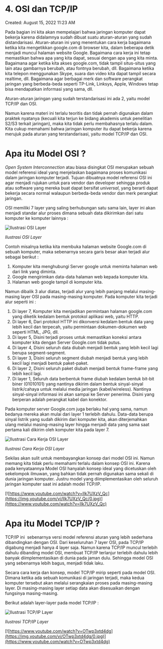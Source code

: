 # 4. OSI dan TCP/IP

Created: August 15, 2022 11:23 AM

Pada bagian ini kita akan mempelajari bahwa jaringan komputer dapat bekerja karena didalamnya sudah dibuat suatu aturan-aturan yang sudah distandarisasi. Aturan-aturan ini yang menentukan cara kerja bagaimana ketika kita mengetikkan google.com di browser kita, dalam beberapa detik menjadi muncul halaman website Google. Bagaimana cara kerja ini tetap memastikan bahwa apa yang kita dapat, sesuai dengan apa yang kita minta. Bagaimana agar ketika kita akses google.com, tidak tampil situs-situs yang lain atau gambarnya berubah, atau fontnya berubah, dll. Bagaimana ketika kita telepon menggunakan Skype, suara dan video kita dapat tampil secara realtime, dll. Bagaimana agar berbagai merk dan software perangkat jaringan yang berbeda-beda seperti TP-Link, Linksys, Apple, Windows tetap bisa mendapatkan informasi yang sama, dll.

Aturan-aturan jaringan yang sudah terstandarisasi ini ada 2, yaitu model TCP/IP dan OSI.

Namun karena materi ini terlalu teoritis dan tidak pernah digunakan dalam praktek nyatanya (kecuali kita terjun ke bidang akademis untuk penelitian S2/S3 terkait jaringan), maka kita tidak perlu membahasnya terlalu dalam. Kita cukup memahami bahwa jaringan komputer itu dapat bekerja karena merujuk pada aturan yang terstandarisasi, yaitu model TCP/IP dan OSI.

# **Apa itu Model OSI ?**

*Open System Interconnection* atau biasa disingkat OSI merupakan sebuah model referensi ideal yang menjelaskan bagaimana proses komunikasi dalam jaringan komputer terjadi. Tujuan dibuatnya model referensi OSI ini agar menjadi rujukan untuk para vendor dan developer sehingga produk atau software yang mereka buat dapat bersifat *universal*, yang berarti dapat bekerja secara normal walaupun berbeda-beda vendor dan merk perangkat jaringan.

OSI memiliki 7 layer yang saling berhubungan satu sama lain, layer ini akan menjadi standar alur proses dimana sebuah data dikirimkan dari satu komputer ke komputer lainnya :

![*Ilustrasi OSI Layer*](https://lh4.googleusercontent.com/-FTUdm9NzArZ0yGJdKmKhNDs-iefddn1wI-U6sdxhrYEi_m08FlH3vUYgqAPuKCw2Tqw3k_Ls_OfYq2vzQqMGtXkVNpU8GBzp8hSm2PSMyGDXN3LCIb2FxwYVVY8qJ3jfyDcNFHowJgelN0YBVXg-A)

*Ilustrasi OSI Layer*

Contoh misalnya ketika kita membuka halaman website Google.com di sebuah komputer, maka sebenarnya secara garis besar akan terjadi alur sebagai berikut :

1. Komputer kita menghubungi Server google untuk meminta halaman web dari link yang diminta.
2. Google mengirimkan data-data halaman web kepada komputer kita.
3. Halaman web google tampil di komputer kita.

Namun dibalik 3 alur diatas, terjadi alur yang lebih panjang melalui masing-masing layer OSI pada masing-masing komputer. Pada komputer kita terjadi alur seperti ini :

1. Di layer 7, Komputer kita menjadikan permintaan halaman google.com yang diketik kedalam bentuk protokol aplikasi web, yaitu HTTP.
2. Di layer 6, Dari protokol HTTP ini dikonversi kedalam bentuk data yang lebih kecil dan terpecah, yaitu permintaan dokumen-dokumen web seperti HTML, JPG, dll.
3. Di layer 5, Disini terjadi proses untuk memastikan koneksi antara komputer kita dengan Server Google.com tidak putus.
4. Di layer 4, Disini seluruh data diubah menjadi bentuk yang lebih kecil lagi berupa segment-segment.
5. Di layer 3, Disini seluruh segment diubah menjadi bentuk yang lebih kecil lagi menjadi bentuk paket-paket.
6. Di layer 2, Disini seluruh paket diubah menjadi bentuk frame-frame yang lebih kecil lagi.
7. Di layer 1, Seluruh data berbentuk frame diubah kedalam bentuk bit-bit biner (01010101) yang nantinya dikirim dalam bentuk sinyal-sinyal listrik/cahaya untuk melalui media jaringan (kabel/wireless). Nantinya sinyal-sinyal informasi ini akan sampai ke Server penerima. Disini yang berperan adalah perangkat kabel dan konektor.

Pada komputer server Google.com juga berlaku hal yang sama, namun bedanya mereka akan mulai dari layer 1 terlebih dahulu. Data-data berupa sinyal listrik yang sudah dikirim dari komputer kita, akan diterjemahkan ulang melalui masing-masing layer hingga menjadi data yang sama saat pertama kali dikirim oleh komputer kita pada layer 7.

![*Ilustrasi Cara Kerja OSI Layer*](https://lh3.googleusercontent.com/v3E0_S8yLlCk7wwxDupXs0TZJWWoLfWIkSCNT_7_eMN6fwrXADULI93eXcKS6WY-piWoEVvGx2_KNc684Txg2536UN8Kbn-r-oXJwxGUDuMBEmkvpOVHKBW0XbuQU5LlQoYFDuQl028mXZJFIqEuUA)

*Ilustrasi Cara Kerja OSI Layer*

Sekilas akan sulit untuk membayangkan konsep dari model OSI ini. Namun memang kita tidak perlu memahami terlalu dalam konsep OSI ini. Karena pada kenyataannya Model OSI hanyalah konsep ideal yang dicetuskan oleh sekelompok ilmuwan, yang bahkan tidak pernah digunakan sama sekali di dunia jaringan komputer. Justru model yang diimplementasikan oleh seluruh jaringan komputer saat ini adalah model TCP/IP.

[![https://www.youtube.com/watch?v=Ilk7UXzV_Qc](https://img.youtube.com/vi/Ilk7UXzV_Qc/0.jpg)](https://www.youtube.com/watch?v=Ilk7UXzV_Qc)

# **Apa itu Model TCP/IP ?**

TCP/IP ini  sebenarnya versi model referensi aturan yang lebih sederhana dibandingkan dengan OSI. Dari keseluruhan 7 layer OSI, pada TCP/IP digabung menjadi hanya 4 layer saja. Namun karena TCP/IP muncul terlebih dahulu dibanding model OSI, membuat TCP/IP terlanjur terlebih dahulu lebih banyak diimplementasikan di dunia pada jaman dulu. Sehingga model OSI yang sebenarnya lebih bagus, menjadi tidak laku.

Secara cara kerja dan konsep, model TCP/IP mirip seperti pada model OSI. Dimana ketika ada sebuah komunikasi di jaringan terjadi, maka kedua komputer tersebut akan melalui serangkaian proses pada masing-masing layer. Di masing-masing layer setiap data akan disesuaikan dengan fungsinya masing-masing.

Berikut adalah layer-layer pada model TCP/IP :

![*Ilustrasi TCP/IP Layer*](https://lh3.googleusercontent.com/D49dnTj1jpP3oiZ9HDJ7m4XRrHP5-36rtiaD8iTqS6OuAlm-v9CLX_0HvewwFQAZ6uu0S1cigGfdpx4QnWTX67SCCSzAfChBBSC1Vr1JHrr89_UMgyFSJsE7v-lrvZ9ENXpwOON7Dzaphc5PlkL0OQ)

*Ilustrasi TCP/IP Layer*

[![https://www.youtube.com/watch?v=OTwp3xtd4dg](https://img.youtube.com/vi/OTwp3xtd4dg/0.jpg)](https://www.youtube.com/watch?v=OTwp3xtd4dg)
